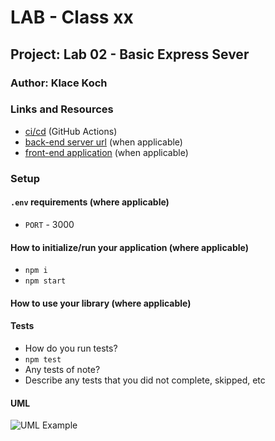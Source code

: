 # LAB - Class xx

## Project: Lab 02 - Basic Express Sever

### Author: Klace Koch

### Links and Resources

- [ci/cd](https://github.com/klace650/basic-express-server/actions) (GitHub Actions)
- [back-end server url](https://klace-express-server.herokuapp.com/) (when applicable)
- [front-end application](http://xyz.com) (when applicable)

### Setup

#### `.env` requirements (where applicable)

- `PORT` - 3000

#### How to initialize/run your application (where applicable)

- `npm i`
- `npm start`

#### How to use your library (where applicable)


#### Tests

- How do you run tests?
- `npm test`
- Any tests of note?
- Describe any tests that you did not complete, skipped, etc

#### UML

![UML Example](./reference/uml-1.png)
